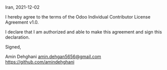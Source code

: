 Iran, 2021-12-02

I hereby agree to the terms of the Odoo Individual Contributor License Agreement v1.0.

I declare that I am authorized and able to make this agreement and sign this declaration.

Signed,

Amin Dehghani amin.dehgan5656@gmail.com https://github.com/amindehghani
